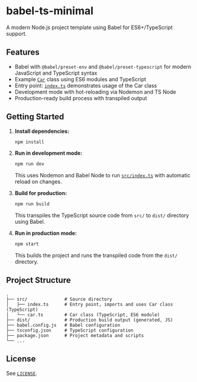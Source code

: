 
# babel-ts-minimal

A modern Node.js project template using Babel for ES6+/TypeScript support.

## Features

- Babel with `@babel/preset-env` and `@babel/preset-typescript` for modern JavaScript and TypeScript syntax
- Example [`Car`](src/car.ts) class using ES6 modules and TypeScript
- Entry point: [`index.ts`](src/index.ts) demonstrates usage of the Car class
- Development mode with hot-reloading via Nodemon and TS Node
- Production-ready build process with transpiled output

## Getting Started

1. **Install dependencies:**
   ```sh
   npm install
   ```

2. **Run in development mode:**
   ```sh
   npm run dev
   ```
   This uses Nodemon and Babel Node to run [`src/index.ts`](src/index.ts) with automatic reload on changes.

3. **Build for production:**
   ```sh
   npm run build
   ```
   This transpiles the TypeScript source code from `src/` to `dist/` directory using Babel.

4. **Run in production mode:**
   ```sh
   npm start
   ```
   This builds the project and runs the transpiled code from the `dist/` directory.

## Project Structure

```
.
├── src/              # Source directory
│   ├── index.ts      # Entry point, imports and uses Car class (TypeScript)
│   └── car.ts        # Car class (TypeScript, ES6 module)
├── dist/             # Production build output (generated, JS)
├── babel.config.js   # Babel configuration
├── tsconfig.json     # TypeScript configuration
├── package.json      # Project metadata and scripts
└── ...
```

## License

See [`LICENSE`](LICENSE).

